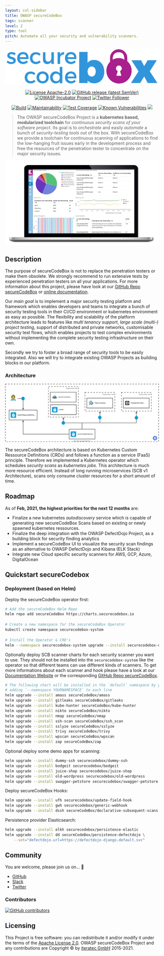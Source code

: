 ```yaml
---
layout: col-sidebar
title: OWASP secureCodeBox
tags: scanner
level: 2
type: tool
pitch: Automate all your security and vulnerability scanners.
---
```


![logo](assets/images/logo.png "Logo secureCodeBox")

<p align="center">
  <a href="https://opensource.org/licenses/Apache-2.0"><img alt="License Apache-2.0" src="https://img.shields.io/badge/License-Apache%202.0-blue.svg"></a>
  <a href="https://github.com/secureCodeBox/secureCodeBox/releases/latest"><img alt="GitHub release (latest SemVer)" src="https://img.shields.io/github/v/release/secureCodeBox/secureCodeBox?sort=semver"></a>
  <a href="https://owasp.org/www-project-securecodebox/"><img alt="OWASP Incubator Project" src="https://img.shields.io/badge/OWASP-Incubator%20Project-365EAA"></a>
  <a href="https://twitter.com/securecodebox"><img alt="Twitter Follower" src="https://img.shields.io/twitter/follow/securecodebox?style=flat&color=blue&logo=twitter"></a>
</p>
<p align="center">
  <a href="https://github.com/secureCodeBox/secureCodeBox/actions?query=workflow%3ACI"><img alt="Build" src="https://github.com/secureCodeBox/secureCodeBox/workflows/CI/badge.svg"></a>
  <a href="https://codeclimate.com/github/secureCodeBox/secureCodeBox/maintainability"><img alt="Maintainability"  src="https://api.codeclimate.com/v1/badges/0c41659fde992429bfed/maintainability" /></a>
  <a href="https://codeclimate.com/github/secureCodeBox/secureCodeBox/test_coverage"><img alt="Test Coverage" src="https://api.codeclimate.com/v1/badges/0c41659fde992429bfed/test_coverage" /></a>
  <a href="https://snyk.io/test/github/secureCodeBox/secureCodeBox/"><img alt="Known Vulnerabilities" src="https://snyk.io/test/github/secureCodeBox/secureCodeBox/badge.svg"></a>
  <a href="https://app.fossa.com/projects/git%2Bgithub.com%2FsecureCodeBox%2FsecureCodeBox?ref=badge_shield" alt="FOSSA Status"><img src="https://app.fossa.com/api/projects/git%2Bgithub.com%2FsecureCodeBox%2FsecureCodeBox.svg?type=shield"/></a>
</p>

> The OWASP secureCodeBox Project is a **kubernetes based, modularized toolchain** for _continuous security scans of your software project_. Its goal is to _orchestrate_ and easily _automate_ a bunch of _security-testing tools_ out of the box. With secureCodeBox we provide a toolchain for continuous scanning of applications to find the low-hanging fruit issues early in the development process and free the resources of the penetration tester to concentrate on the major security issues.

![laptop with dashboard](assets/images/laptop_with_dashboard.png "Example dashboard")

## Description

The purpose of secureCodeBox is not to replace the penetration testers or make them obsolete. We strongly recommend to run extensive tests by experienced penetration testers on all your applications. For more information about this project, please have look at our [GitHub Repo secureCodeBox][scb-github] or [online documentation][scb-documentation].

Our _main goal_ is to implement a major security testing platform and framework which enables developers and teams to integrate a bunch of security testing tools in their CI/CD environment or kubernetes environment as easy as possible. The flexibility and scalability of the platform architecture leads to features like _multi tenancy support_, _large scale (multi-) project testing_, support of distributed and private networks, customisable security test flows, which enables projects to test complex environments without implementing the complete security testing infrastructure on their own.

Secondly we try to foster a broad range of security tools to be easily integrated. Also we will try to integrate existing OWASP Projects as building blocks in our platform.

### Architecture

![SCBv2 Architecture Overview](assets/images/scbv2-architecture.svg "SCBv2 Architecture Overview")

The secureCodeBox architecture is based on Kubernetes Custom Ressource Definitions (CRDs) and follows a function as a service (FaaS) principle. Therefore we implemented a Kubernetes operator which schedules _security scans_ as _kubernetes jobs_. This architecture is much more resource efficient. Instead of long running microservices (SCB v1 Architecture), scans only consume cluster resources for a short amount of time.  

## Roadmap

As of **Feb, 2021, the highest priorities for the next 12 months** are:

- Finalize a new kubernetes *autodiscovery* service which is capable of generating new secureCodeBox Scans based on existing or newly spawned kubernetes ressources.
- Finalize the deep integration with the OWASP DefectDojo Project, as a building block for security finding analytics
- Implement a  secureCodeBox UI to visualize the security scan findings as an alternative to OWASP DefectDojo and Kibana (ELK Stack)
- Integrate new Cloud specific security scanners for AWS, GCP, Azure, DigitalOcean

## Quickstart secureCodebox

### Deployment (based on Helm)
Deploy the secureCodeBox operator first:

```bash
# Add the secureCodeBox Helm Repo
helm repo add secureCodeBox https://charts.securecodebox.io

# Create a new namespace for the secureCodeBox Operator
kubectl create namespace securecodebox-system

# Install the Operator & CRD's
helm --namespace securecodebox-system upgrade --install securecodebox-operator secureCodeBox/operator
```

Optionally deploy SCB scanner charts for each security scanner you want to use. They should not be installed into the `securecodebox-system` like the operator so that different teams can use different kinds of scanners.
To get more informations about each scanner and hook please have a look at our [Documentation Website][scb-website-integrations] or the corresponding [GitHub Repo secureCodeBox][scb-github].

```bash
# The following chart will be installed in the `default` namespace by you can choose the namespace of your choice by
# adding `--namespace YOURNAMESPACE` to each line
helm upgrade --install amass secureCodeBox/amass
helm upgrade --install gitleaks secureCodeBox/gitleaks
helm upgrade --install kube-hunter secureCodeBox/kube-hunter
helm upgrade --install nikto secureCodeBox/nikto
helm upgrade --install nmap secureCodeBox/nmap
helm upgrade --install ssh-scan secureCodeBox/ssh_scan
helm upgrade --install sslyze secureCodeBox/sslyze
helm upgrade --install trivy secureCodeBox/trivy
helm upgrade --install wpscan secureCodeBox/wpscan
helm upgrade --install zap secureCodeBox/zap
```

Optional deploy some demo apps for scanning:

```bash
helm upgrade --install dummy-ssh securecodebox/dummy-ssh
helm upgrade --install bodgeit securecodebox/bodgeit
helm upgrade --install juice-shop securecodebox/juice-shop
helm upgrade --install old-wordpress securecodebox/old-wordpress
helm upgrade --install swagger-petstore securecodebox/swagger-petstore
```

Deploy secureCodeBox Hooks:

```bash
helm upgrade --install ufh securecodebox/update-field-hook
helm upgrade --install gwh securecodebox/generic-webhook
helm upgrade --install dssh secureCodeBox/declarative-subsequent-scans
```

Persistence provider Elasticsearch:

```bash
helm upgrade --install elkh securecodebox/persistence-elastic
helm upgrade --install dd secureCodeBox/persistence-defectdojo \
    --set="defectdojo.url=https://defectdojo-django.default.svc"
```

## Community

You are welcome, please join us on... 👋

- [GitHub][scb-github]
- [Slack][scb-slack]
- [Twitter][scb-twitter]

### Contributors

[![GitHub contributors](https://img.shields.io/github/contributors/secureCodeBox/secureCodeBox.svg)](https://github.com/secureCodeBox/secureCodeBox/graphs/contributors)

## Licensing

This Project is free software: you can redistribute it and/or modify it under the terms of the [Apache License 2.0](https://github.com/secureCodeBox/secureCodeBox/blob/master/LICENSE). OWASP secureCodeBox Project and any contributions are Copyright © by [iteratec GmbH](https://www.iteratec.com) 2015-2021.

[scb-website]: https://www.securecodebox.io/
[scb-documentation]: https://docs.securecodebox.io/
[scb-website-integrations]: https://docs.securecodebox.io/docs/scanners
[scb-github]: https://github.com/secureCodeBox/secureCodeBox
[scb-twitter]: https://twitter.com/secureCodeBox
[scb-slack]: https://join.slack.com/t/securecodebox/shared_invite/enQtNDU3MTUyOTM0NTMwLTBjOWRjNjVkNGEyMjQ0ZGMyNDdlYTQxYWQ4MzNiNGY3MDMxNThkZjJmMzY2NDRhMTk3ZWM3OWFkYmY1YzUxNTU
[scb-license]: https://github.com/secureCodeBox/secureCodeBox/blob/master/LICENSE


